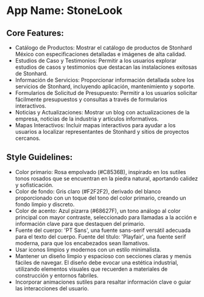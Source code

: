 # **App Name**: StoneLook

## Core Features:

- Catálogo de Productos: Mostrar el catálogo de productos de Stonhard México con especificaciones detalladas e imágenes de alta calidad.
- Estudios de Caso y Testimonios: Permitir a los usuarios explorar estudios de casos y testimonios que destacan las instalaciones exitosas de Stonhard.
- Información de Servicios: Proporcionar información detallada sobre los servicios de Stonhard, incluyendo aplicación, mantenimiento y soporte.
- Formularios de Solicitud de Presupuesto: Permitir a los usuarios solicitar fácilmente presupuestos y consultas a través de formularios interactivos.
- Noticias y Actualizaciones: Mostrar un blog con actualizaciones de la empresa, noticias de la industria y artículos informativos.
- Mapas Interactivos: Incluir mapas interactivos para ayudar a los usuarios a localizar representantes de Stonhard y sitios de proyectos cercanos.

## Style Guidelines:

- Color primario: Rosa empolvado (#C8536B), inspirado en los sutiles tonos rosados que se encuentran en la piedra natural, aportando calidez y sofisticación.
- Color de fondo: Gris claro (#F2F2F2), derivado del blanco proporcionado con un toque del tono del color primario, creando un fondo limpio y discreto.
- Color de acento: Azul pizarra (#68627F), un tono análogo al color principal con mayor contraste, seleccionado para llamadas a la acción e información clave para que destaquen del primario.
- Fuente del cuerpo: 'PT Sans', una fuente sans-serif versátil adecuada para el texto del cuerpo. Fuente del título: 'Playfair', una fuente serif moderna, para que los encabezados sean llamativos.
- Usar iconos limpios y modernos con un estilo minimalista.
- Mantener un diseño limpio y espacioso con secciones claras y menús fáciles de navegar. El diseño debe evocar una estética industrial, utilizando elementos visuales que recuerden a materiales de construcción y entornos fabriles.
- Incorporar animaciones sutiles para resaltar información clave o guiar las interacciones del usuario.